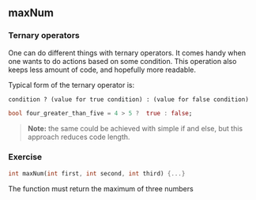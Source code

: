 ## maxNum

### **Ternary operators**

One can do different things with ternary operators. It comes handy when one wants to do actions based on some condition.
This operation also keeps less amount of code, and hopefully more readable.

Typical form of the ternary operator is:

```
condition ? (value for true condition) : (value for false condition)
```

```dart
bool four_greater_than_five = 4 > 5 ?  true : false;
```

> **Note:** the same could be achieved with simple if and else, but this approach reduces code length.

### **Exercise**

```dart
int maxNum(int first, int second, int third) {...}
```

The function must return the maximum of three numbers
